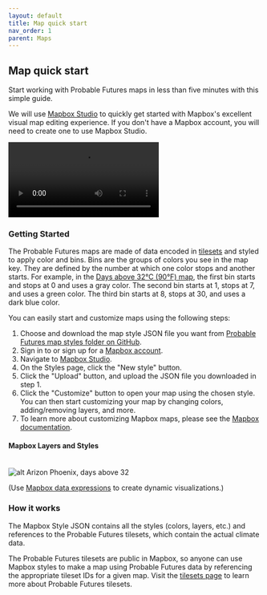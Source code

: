 ```yaml
---
layout: default
title: Map quick start
nav_order: 1
parent: Maps
---
```


## Map quick start

Start working with Probable Futures maps in less than five minutes with this simple guide.  

We will use [Mapbox Studio](https://studio.mapbox.com) to quickly get started with Mapbox's excellent visual map editing experience. If you don't have a Mapbox account, you will need to create one to use Mapbox Studio.

<video class="video-embed" controls>
  <source src="/assets/videos/docs-demo-part1.mp4" type="video/mp4">
Your browser does not support the video tag.
</video>

### Getting Started

The Probable Futures maps are made of data encoded in [tilesets](/tilesets.md) and styled to apply color and bins. Bins are the groups of colors you see in the map key. They are defined by the number at which one color stops and another starts. For example, in the [Days above 32°C (90°F) map](https://probablefutures.org/maps/?selected_map=days_above_32c), the first bin starts and stops at 0 and uses a gray color. The second bin starts at 1, stops at 7, and uses a green color. The third bin starts at 8, stops at 30, and uses a dark blue color.

You can easily start and customize maps using the following steps:

1. Choose and download the map style JSON file you want from [Probable Futures map styles folder on GitHub](https://github.com/Probable-Futures/docs/tree/main/mapStyles/v3-styles).
2. Sign in to or sign up for a [Mapbox account](https://account.mapbox.com/auth/signin/).
3. Navigate to [Mapbox Studio](https://studio.mapbox.com/).
4. On the Styles page, click the "New style" button.
5. Click the "Upload" button, and upload the JSON file you downloaded in step 1.
6. Click the "Customize" button to open your map using the chosen style. You can then start customizing your map by changing colors, adding/removing layers, and more.
7. To learn more about customizing Mapbox maps, please see the [Mapbox documentation](https://docs.mapbox.com/).

#### Mapbox Layers and Styles

\
![alt Arizon Phoenix, days above 32](../assets/annotated-map-image.png "Customize Map Style")

(Use [Mapbox data expressions](https://docs.mapbox.com/style-spec/reference/expressions/) to create dynamic visualizations.)

### How it works

The Mapbox Style JSON contains all the styles (colors, layers, etc.) and references to the Probable Futures tilesets, which contain the actual climate data.

The Probable Futures tilesets are public in Mapbox, so anyone can use Mapbox styles to make a map using Probable Futures data by referencing the appropriate tileset IDs for a given map. Visit the [tilesets page](./tilesets.md) to learn more about Probable Futures tilesets.
